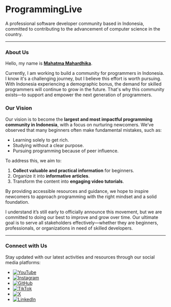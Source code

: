 # **ProgrammingLive**
A professional software developer community based in Indonesia, committed to contributing to the advancement of computer science in the country.

---

### **About Us**

Hello, my name is **[Mahatma Mahardhika](https://github.com/mahatmamahardhikach)**.

Currently, I am working to build a community for programmers in Indonesia. I know it's a challenging journey, but I believe this effort is worth pursuing. With Indonesia experiencing a demographic bonus, the demand for skilled programmers will continue to grow in the future. That's why this community exists—to support and empower the next generation of programmers.

### **Our Vision**

Our vision is to become the **largest and most impactful programming community in Indonesia**, with a focus on nurturing newcomers. We’ve observed that many beginners often make fundamental mistakes, such as:
- Learning solely to get rich.
- Studying without a clear purpose.
- Pursuing programming because of peer influence.

To address this, we aim to:
1. **Collect valuable and practical information** for beginners.
2. Organize it into **informative articles**.
3. Transform the content into **engaging video tutorials**.

By providing accessible resources and guidance, we hope to inspire newcomers to approach programming with the right mindset and a solid foundation.

I understand it’s still early to officially announce this movement, but we are committed to doing our best to improve and grow over time. Our ultimate goal is to serve all stakeholders effectively—whether they are beginners, professionals, or organizations in need of skilled developers.

---

### **Connect with Us**

Stay updated with our latest activities and resources through our social media platforms:

- [![YouTube](https://img.shields.io/badge/YouTube-red?style=for-the-badge&logo=youtube&logoColor=white)](https://www.youtube.com/@programinglive)
- [![Instagram](https://img.shields.io/badge/Instagram-E4405F?style=for-the-badge&logo=instagram&logoColor=white)](https://www.instagram.com/programinglive)
- [![GitHub](https://img.shields.io/badge/GitHub-181717?style=for-the-badge&logo=github&logoColor=white)](https://github.com/programinglive)
- [![TikTok](https://img.shields.io/badge/TikTok-black?style=for-the-badge&logo=tiktok&logoColor=white)](https://www.tiktok.com/@mahatma.mahardhika)
- [![X](https://img.shields.io/badge/X-000000?style=for-the-badge&logo=x&logoColor=white)](https://x.com/moszesaeschylus)
- [![LinkedIn](https://img.shields.io/badge/LinkedIn-0077B5?style=for-the-badge&logo=linkedin&logoColor=white)](https://www.linkedin.com/in/mahatmamahardhika)
